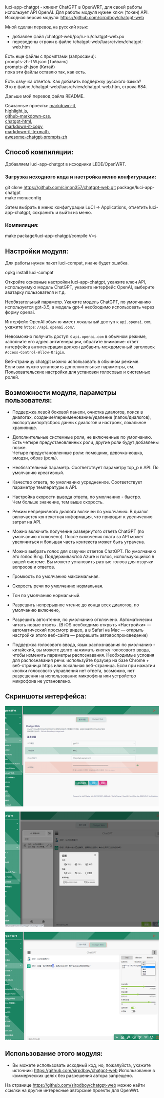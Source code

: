 luci-app-chatgpt - клиент ChatGPT в OpenWRT, для своей работы использует API OpenAI. Для работы модуля нужен ключ (токен) API.
Исходная версия модуля: https://github.com/sirpdboy/chatgpt-web

Мной сделан перевод на русский язык:
- добавлен файл /chatgpt-web/po/ru-ru/chatgpt-web.po
- переведены строки в файле /chatgpt-web/luasrc/view/chatgpt-web.htm

Есть еще файлы с промптами (запросами): <br>
	prompts-zh-TW.json (Тайвань)<br>
	prompts-zh.json (Китай)<br>
пока эти файлы оставлю так, как есть. 

Есть озвучка ответов. Как добавить поддержку русского языка?<br>
Это в файле /chatgpt-web/luasrc/view/chatgpt-web.htm, строка 684.

Дальше мой перевод файла README.

Связанные проекты: 
[markdown-it](https://github.com/markdown-it/markdown-it), <br>
[highlight.js](https://github.com/highlightjs/highlight.js), <br>
[github-markdown-css](https://github.com/sindresorhus/github-markdown-css), <br>
[chatgpt-html](https://github.com/slippersheepig/chatgpt-html), <br>
[markdown-it-copy](https://github.com/ReAlign/markdown-it-copy), <br>
[markdown-it-texmath](https://github.com/goessner/markdown-it-texmath), <br>
[awesome-chatgpt-prompts-zh](https://github.com/PlexPt/awesome-chatgpt-prompts-zh)

## Способ компиляции:

Добавляем luci-app-chatgpt в исходники LEDE/OpenWRT.

### Загрузка исходного кода и настройка меню конфигурации:

git clone https://github.com/cimon357/chatgpt-web.git package/luci-app-chatgpt <br>
make menuconfig

Затем выбрать в меню конфигурации LuCI -> Applications, отметить luci-app-chatgpt, сохранить и выйти из меню.
 
### Компиляция:

make package/luci-app-chatgpt/compile V=s
 
## Настройки модуля:

Для работы нужен пакет luci-compat, иначе будет ошибка.

opkg install luci-compat

Откройте основные настройки luci-app-chatgpt, укажите ключ API, используемую модель ChatGPT, укажите интерфейс OpenAI, 
выберите аватарку пользователя и т.д. 
    
Необязательный параметр. Укажите модель ChatGPT, по умолчанию используется gpt-3.5, а модель gpt-4 необходимо использовать через форму openai.
    
Интерфейс OpenAI обычно имеет локальный доступ к `api.openai.com`, укажите `https://api.openai.com/`.
    
Невозможно получить доступ к `api.openai.com` в обычном режиме, заполните его адрес антигенерации, обратите внимание: ответ интерфейса антигенерации должен добавить междоменный заголовок `Access-Control-Allow-Origin`.

Веб-страницу chatgpt можно использовать в обычном режиме.<br>Если вам нужно установить дополнительные параметры, см. Пользовательские настройки для установки голосовых и системных ролей.
    
## Возможности модуля, параметры пользователя:

- Поддержка левой боковой панели, очистка диалогов, поиск в диалогах, создание/переименование/удаление (папок/диалогов), экспорт/импорт/сброс данных диалогов и настроек, локальное хранилище.

- Дополнительные системные роли, не включенные по умолчанию. <br>
Есть четыре предустановленных роли, другие роли будут добавлены позже.<br>
Четыре предустановленные роли: помощник, девочка-кошка, эмодзи, образ (роль). 

- Необязательный параметр. Соответствует параметру top_p в API. По умолчанию креативный.

- Качество ответа, по умолчанию усредненное. Соответствует параметру температуры в API.

- Настройка скорости вывода ответа, по умолчанию - быстро.<br> Чем больше значение, тем выше скорость.

- Режим непрерывного диалога включен по умолчанию. В диалог включается контекстная информация, что приводит к увеличению затрат на API.

- Можно включить получение развернутого ответа ChatGPT (по умолчанию отключено). 
После включения плата за API может увеличиться и большая часть контекста может быть утрачена. 

- Можно выбрать голос для озвучки ответов ChatGPT. По умолчанию это голос Bing. Поддерживаются Azure и голос, использующийся в вашей системе. Вы можете установить разные голоса для озвучки вопросов и ответов.

- Громкость по умолчанию максимальная.

- Скорость речи по умолчанию нормальная.

- Тон по умолчанию нормальный.

- Разрешить непрерывное чтение до конца всех диалогов, по умолчанию включено, 

- Разрешить авточтение, по умолчанию отключено. Автоматически читать новые ответы. (В iOS необходимо открыть «Настройки» — автоматический просмотр видео, а в Safari на Mac — открыть настройки этого веб-сайта — разрешить автовоспроизведение)

- Поддержка голосового ввода, язык распознавания по умолчанию - китайский, вы можете долго нажимать кнопку голосового ввода, чтобы изменить параметры распознавания. Необходимые условия для распознавания речи: используйте браузер на базе Chrome + веб-страница https или локальная веб-страница. Если при нажатии кнопки голосового управления нет ответа, возможно, нет разрешения на использование микрофона или устройство микрофона не установлено.

## Скриншоты интерфейса:

![screenshots](https://raw.githubusercontent.com/sirpdboy/openwrt/master/doc/chatgpd1.png)

![screenshots](https://raw.githubusercontent.com/sirpdboy/openwrt/master/doc/chatgpd2.png)

![screenshots](https://raw.githubusercontent.com/sirpdboy/openwrt/master/doc/chatgpd3.png)

## Использование этого модуля:
 
- Вы можете использовать исходный код, но, пожалуйста, укажите источник: https://github.com/sirpdboy/chatgpt-web
Использование в коммерческих целях без разрешения автора запрещено.

На странице https://github.com/sirpdboy/chatgpt-web можно найти ссылки на другие интересные авторские проекты для OpenWrt.

